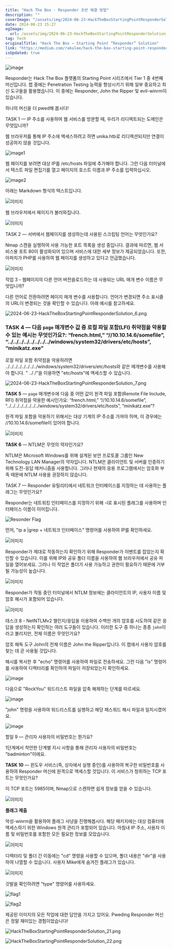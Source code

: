 ```yaml
---
title: "Hack The Box - Responder 초반 해결 방법"
description: ""
coverImage: "/assets/img/2024-06-23-HackTheBoxStartingPointResponderSolution_0.png"
date: 2024-06-23 15:27
ogImage:
  url: /assets/img/2024-06-23-HackTheBoxStartingPointResponderSolution_0.png
tag: Tech
originalTitle: "Hack The Box — Starting Point “Responder” Solution"
link: "https://medium.com/rakulee/hack-the-box-starting-point-responder-solution-d0fa2ea77a56"
isUpdated: true
---
```


![image](/assets/img/2024-06-23-HackTheBoxStartingPointResponderSolution_0.png)

Responder는 Hack The Box 플랫폼의 Starting Point 시리즈에서 Tier 1 중 4번째 머신입니다. 랩 중에는 Penetration Testing 능력을 향상시키기 위해 일부 중요하고 최신 도구들을 활용했습니다. 이 중에는 Responder, John the Ripper 및 evil-winrm이 있습니다.

하나의 머신을 더 pwed해 봅시다!

TASK 1 — IP 주소를 사용하여 웹 서비스를 방문할 때, 우리가 리디렉트되는 도메인은 무엇입니까?

<!-- cozy-coder - 수평 -->

<ins class="adsbygoogle"
     style="display:block"
     data-ad-client="ca-pub-4877378276818686"
     data-ad-slot="1107185301"
     data-ad-format="auto"
     data-full-width-responsive="true"></ins>

<script>
     (adsbygoogle = window.adsbygoogle || []).push({});
</script>

웹 브라우저를 통해 IP 주소에 액세스하려고 하면 unika.htb로 리디렉션되지만 연결이 성공하지 않을 것입니다.

![image1](/assets/img/2024-06-23-HackTheBoxStartingPointResponderSolution_1.png)

웹 페이지를 보려면 대상 IP를 /etc/hosts 파일에 추가해야 합니다. 그런 다음 터미널에서 텍스트 파일 편집기를 열고 페이지의 호스트 이름과 IP 주소를 입력하십시오.

![image2](/assets/img/2024-06-23-HackTheBoxStartingPointResponderSolution_2.png)

<!-- cozy-coder - 수평 -->

<ins class="adsbygoogle"
     style="display:block"
     data-ad-client="ca-pub-4877378276818686"
     data-ad-slot="1107185301"
     data-ad-format="auto"
     data-full-width-responsive="true"></ins>

<script>
     (adsbygoogle = window.adsbygoogle || []).push({});
</script>

아래는 Markdown 형식의 텍스트입니다.

![이미지](/assets/img/2024-06-23-HackTheBoxStartingPointResponderSolution_3.png)

웹 브라우저에서 페이지가 불러와집니다.

![이미지](/assets/img/2024-06-23-HackTheBoxStartingPointResponderSolution_4.png)

TASK 2 — 서버에서 웹페이지를 생성하는데 사용된 스크립팅 언어는 무엇인가요?

<!-- cozy-coder - 수평 -->

<ins class="adsbygoogle"
     style="display:block"
     data-ad-client="ca-pub-4877378276818686"
     data-ad-slot="1107185301"
     data-ad-format="auto"
     data-full-width-responsive="true"></ins>

<script>
     (adsbygoogle = window.adsbygoogle || []).push({});
</script>

Nmap 스캔을 실행하여 사용 가능한 포트 목록을 생성 중입니다. 결과에 따르면, 웹 서비스용 포트 80이 활성화되어 있으며 서비스에 대한 세부 정보가 제공되었습니다. 또한, 아파치가 PHP를 사용하여 웹 페이지를 생성하고 있다고 언급했습니다.

![이미지](/assets/img/2024-06-23-HackTheBoxStartingPointResponderSolution_5.png)

작업 3 - 웹페이지의 다른 언어 버전을로드하는 데 사용되는 URL 매개 변수 이름은 무엇입니까?

다른 언어로 전환하려면 페이지 매개 변수를 사용합니다. 언어가 변경되면 주소 표시줄의 URL이 변경되는 것을 확인할 수 있습니다. 아래 예시를 참고하세요.

<!-- cozy-coder - 수평 -->

<ins class="adsbygoogle"
     style="display:block"
     data-ad-client="ca-pub-4877378276818686"
     data-ad-slot="1107185301"
     data-ad-format="auto"
     data-full-width-responsive="true"></ins>

<script>
     (adsbygoogle = window.adsbygoogle || []).push({});
</script>

![2024-06-23-HackTheBoxStartingPointResponderSolution_6.png](/assets/img/2024-06-23-HackTheBoxStartingPointResponderSolution_6.png)

### TASK 4 — 다음 `page` 매개변수 값 중 로컬 파일 포함(LFI) 취약점을 악용할 수 있는 예시는 무엇인가요?: “french.html,” “//10.10.14.6/somefile”, “../../../../../../../../windows/system32/drivers/etc/hosts”, “minikatz.exe”

로컬 파일 포함 취약점을 악용하려면 ../../../../../../../../windows/system32/drivers/etc/hosts와 같은 매개변수를 사용해야 합니다. " ../ /"을 이용하면 "etc/hosts"에 액세스할 수 있습니다.

![2024-06-23-HackTheBoxStartingPointResponderSolution_7.png](/assets/img/2024-06-23-HackTheBoxStartingPointResponderSolution_7.png)

<!-- cozy-coder - 수평 -->

<ins class="adsbygoogle"
     style="display:block"
     data-ad-client="ca-pub-4877378276818686"
     data-ad-slot="1107185301"
     data-ad-format="auto"
     data-full-width-responsive="true"></ins>

<script>
     (adsbygoogle = window.adsbygoogle || []).push({});
</script>

**TASK 5** — `page` 매개변수에 다음 중 어떤 값이 원격 파일 포함(Remote File Include, RFI) 취약점을 악용한 예시인가요: “french.html,” “//10.10.14.6/somefile”, “../../../../../../../../windows/system32/drivers/etc/hosts”, “minikatz.exe”?

원격 파일 포함을 악용하기 위해서는 대상 기계의 IP 주소를 가져야 하며, 이 경우에는 //10.10.14.6/somefile이 있어야 합니다.

![이미지](/assets/img/2024-06-23-HackTheBoxStartingPointResponderSolution_8.png)

**TASK 6** — NTLM은 무엇의 약자인가요?

<!-- cozy-coder - 수평 -->

<ins class="adsbygoogle"
     style="display:block"
     data-ad-client="ca-pub-4877378276818686"
     data-ad-slot="1107185301"
     data-ad-format="auto"
     data-full-width-responsive="true"></ins>

<script>
     (adsbygoogle = window.adsbygoogle || []).push({});
</script>

NTLM은 Microsoft Windows를 위해 설계된 보안 프로토콜 그룹인 New Technology LAN Manager의 약자입니다. NTLM은 클라이언트 및 서버를 인증하기 위해 도전-응답 메커니즘을 사용합니다. 그러나 현재의 응용 프로그램에서는 암호화 부족 때문에 NTLM 사용을 권장하지 않습니다.

TASK 7 — Responder 유틸리티에서 네트워크 인터페이스를 지정하는 데 사용하는 플래그는 무엇인가요?

Responder는 네트워킹 인터페이스를 지정하기 위해 -I로 표시된 플래그를 사용하며 인터페이스 이름이 이어집니다.

![Resonder Flag](/assets/img/2024-06-23-HackTheBoxStartingPointResponderSolution_9.png)

<!-- cozy-coder - 수평 -->

<ins class="adsbygoogle"
     style="display:block"
     data-ad-client="ca-pub-4877378276818686"
     data-ad-slot="1107185301"
     data-ad-format="auto"
     data-full-width-responsive="true"></ins>

<script>
     (adsbygoogle = window.adsbygoogle || []).push({});
</script>

먼저, "ip a |grep + 네트워크 인터페이스" 명령어를 사용하여 IP를 확인하세요.

![이미지](/assets/img/2024-06-23-HackTheBoxStartingPointResponderSolution_10.png)

Responder가 제대로 작동하는지 확인하기 위해 Responder가 이벤트를 잡았는지 확인할 수 있습니다. 이를 위해 IP와 공유 폴더 이름을 사용하여 웹 브라우저에서 공유 파일을 열어보세요. 그러나 이 작업은 폴더가 사용 가능하고 권한이 필요하기 때문에 거부될 가능성이 높습니다.

![이미지](/assets/img/2024-06-23-HackTheBoxStartingPointResponderSolution_11.png)

<!-- cozy-coder - 수평 -->

<ins class="adsbygoogle"
     style="display:block"
     data-ad-client="ca-pub-4877378276818686"
     data-ad-slot="1107185301"
     data-ad-format="auto"
     data-full-width-responsive="true"></ins>

<script>
     (adsbygoogle = window.adsbygoogle || []).push({});
</script>

Responder가 작동 중인 터미널에서 NTLM 정보에는 클라이언트의 IP, 사용자 이름 및 암호 해시가 포함되어 있습니다.

![이미지](/assets/img/2024-06-23-HackTheBoxStartingPointResponderSolution_12.png)

태스크 8 - NetNTLMv2 챌린지/응답을 이용하여 수백만 개의 암호를 시도하여 같은 응답을 생성하는지 확인하는 여러 도구들이 있습니다. 이러한 도구 중 하나는 종종 `john`이라고 불리지만, 전체 이름은 무엇인가요?

암호 해독 도구 John의 전체 이름은 John the Ripper입니다. 이 랩에서 사용자 암호를 찾는 데 곧 사용될 것입니다.

<!-- cozy-coder - 수평 -->

<ins class="adsbygoogle"
     style="display:block"
     data-ad-client="ca-pub-4877378276818686"
     data-ad-slot="1107185301"
     data-ad-format="auto"
     data-full-width-responsive="true"></ins>

<script>
     (adsbygoogle = window.adsbygoogle || []).push({});
</script>

해시를 복사한 후 "echo" 명령어를 사용하여 파일로 전송하세요. 그런 다음 "ls" 명령어를 사용하여 디렉터리를 확인하여 파일이 저장되었는지 확인하세요.

![image](/assets/img/2024-06-23-HackTheBoxStartingPointResponderSolution_13.png)

다음으로 "RockYou" 워드리스트 파일을 압축 해제하는 단계를 따르세요.

![image](/assets/img/2024-06-23-HackTheBoxStartingPointResponderSolution_14.png)

<!-- cozy-coder - 수평 -->

<ins class="adsbygoogle"
     style="display:block"
     data-ad-client="ca-pub-4877378276818686"
     data-ad-slot="1107185301"
     data-ad-format="auto"
     data-full-width-responsive="true"></ins>

<script>
     (adsbygoogle = window.adsbygoogle || []).push({});
</script>

"john" 명령을 사용하여 워드리스트를 실행하고 해당 패스워드 해시 파일과 일치시켰어요.

![image](/assets/img/2024-06-23-HackTheBoxStartingPointResponderSolution_15.png)

할일 9 — 관리자 사용자의 비밀번호는 뭔가요?

1단계에서 착안한 단계별 지시 사항을 통해 관리자 사용자의 비밀번호는 "badminton"이에요.

<!-- cozy-coder - 수평 -->

<ins class="adsbygoogle"
     style="display:block"
     data-ad-client="ca-pub-4877378276818686"
     data-ad-slot="1107185301"
     data-ad-format="auto"
     data-full-width-responsive="true"></ins>

<script>
     (adsbygoogle = window.adsbygoogle || []).push({});
</script>

**TASK 10** — 윈도우 서비스(즉, 상자에서 실행 중인)를 사용하여 복구한 비밀번호를 사용하여 Responder 머신에 원격으로 액세스할 것입니다. 이 서비스가 청취하는 TCP 포트는 무엇인가요?

이 TCP 포트는 5985이며, Nmap으로 스캔하면 쉽게 정보를 얻을 수 있습니다.

![이미지](/assets/img/2024-06-23-HackTheBoxStartingPointResponderSolution_16.png)

**플래그 제출**

<!-- cozy-coder - 수평 -->

<ins class="adsbygoogle"
     style="display:block"
     data-ad-client="ca-pub-4877378276818686"
     data-ad-slot="1107185301"
     data-ad-format="auto"
     data-full-width-responsive="true"></ins>

<script>
     (adsbygoogle = window.adsbygoogle || []).push({});
</script>

악성-winrm을 활용하여 플래그 사냥을 진행해봅시다. 해당 패키지에는 대상 컴퓨터에 액세스하기 위한 Windows 원격 관리가 포함되어 있습니다. 마침내 IP 주소, 사용자 이름 및 비밀번호를 포함한 모든 필요한 정보를 모았습니다.

![이미지](/assets/img/2024-06-23-HackTheBoxStartingPointResponderSolution_17.png)

디렉터리 및 폴더 간 이동에는 "cd" 명령을 사용할 수 있으며, 폴더 내용은 "dir"을 사용하여 나열할 수 있습니다. 사용자 Mike에게 숨겨진 플래그가 있습니다.

![이미지](/assets/img/2024-06-23-HackTheBoxStartingPointResponderSolution_18.png)

<!-- cozy-coder - 수평 -->

<ins class="adsbygoogle"
     style="display:block"
     data-ad-client="ca-pub-4877378276818686"
     data-ad-slot="1107185301"
     data-ad-format="auto"
     data-full-width-responsive="true"></ins>

<script>
     (adsbygoogle = window.adsbygoogle || []).push({});
</script>

깃발을 확인하려면 "type" 명령어를 사용하세요.

![flag1](/assets/img/2024-06-23-HackTheBoxStartingPointResponderSolution_19.png)

![flag2](/assets/img/2024-06-23-HackTheBoxStartingPointResponderSolution_20.png)

제공된 이미지의 모든 작업에 대한 답안을 가지고 있어요. Pweding Responder 머신은 정말 재미있는 경험이었습니다!

<!-- cozy-coder - 수평 -->

<ins class="adsbygoogle"
     style="display:block"
     data-ad-client="ca-pub-4877378276818686"
     data-ad-slot="1107185301"
     data-ad-format="auto"
     data-full-width-responsive="true"></ins>

<script>
     (adsbygoogle = window.adsbygoogle || []).push({});
</script>

![HackTheBoxStartingPointResponderSolution_21.png](/assets/img/2024-06-23-HackTheBoxStartingPointResponderSolution_21.png)

![HackTheBoxStartingPointResponderSolution_22.png](/assets/img/2024-06-23-HackTheBoxStartingPointResponderSolution_22.png)
